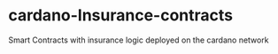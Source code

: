 # cardano-Insurance-contracts
Smart Contracts with insurance logic deployed on the cardano network 
